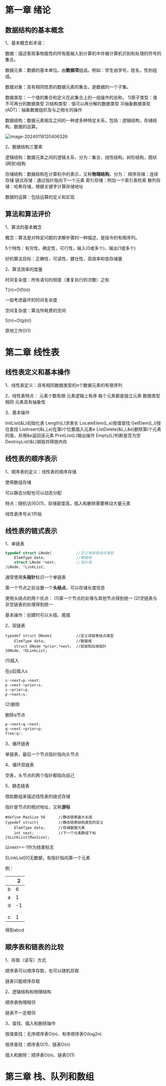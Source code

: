 # 第一章 绪论

## 数据结构的基本概念

1、基本概念和术语：

数据：描述客观事物属性的所有能输入到计算机中并被计算机识别和处理的符号的集合。

数据元素：数据的基本单位。由**数据项**组成。例如：学生由学号，姓名，性别组成。

数据对象：具有相同性质的数据元素的集合。是数据的一个子集。

数据类型：一个值的集合和定义在此集合上的一组操作的总称。
		1)原子类型：值不可再分的数据类型
		2)结构类型：值可以再分解的数据类型
		3)抽象数据类型(ADT)：抽象数据组织及与之相关的操作

数据结构：数据元素相互之间的一种或多种特定关系，包括：逻辑结构，存储结构，数据的运算。

![image-20240116120406326](C:\Users\CC507\AppData\Roaming\Typora\typora-user-images\image-20240116120406326.png)

2、数据结构三要素

逻辑结构：数据元素之间的逻辑关系，分为：集合，线性结构，树形结构，图状(网状)结构

存储结构：数据结构在计算机中的表示，又称**物理结构**，分为：
		顺序存储：连续存储
		链式存储：通过指针指向下一个元素
		索引存储：附加一个索引表检索
		散列存储：哈希存储，根据关键字计算存储地址

数据的运算：包括运算的定义和实现

## 算法和算法评价

1、算法的基本概念

概念：算法是对特定问题的求解步骤的一种描述，是指令的有限序列。

5个特性：有穷性，确定性，可行性，输入(0或多个)，输出(1或多个)

好的算法目标：正确性，可读性，健壮性，高效率和低存储量

2、算法效率的度量

时间复杂度：所有语句的频度（重复执行的次数）之和

T(n)=O(f(n))

一般考虑最坏的时间复杂度

空间复杂度：算法所耗费的空间

S(n)=O(g(n))

原地工作O(1)

# 第二章 线性表

## 线性表定义和基本操作

1、线性表定义：具有相同数据类型的n个数据元素的有限序列

2、线性表特点：
		元素个数有限
		元素逻辑上有序
		每个元素都是独立元素
		数据类型相同
		元素具有抽象性

3、基本操作

InitList(&L)初始化表
Length(L)求表长
LocateElem(L,e)按值查找
GetElem(L,i)按位查找
ListInsert(&L,i,e)在第i个位置插入元素e
ListDelete(&L,i,&e)删除第i个元素的值，并用&e返回该元素
PrintList(L)输出操作
Empty(L)判断是否为空
DestroyList(&L)销毁并释放内存

## 线性表的顺序表示

1、顺序表的定义：线性表的顺序存储

使用数组存储

可以静态分配也可以动态分配

特点：随机访问O(1)，存储密度高，插入和删除需要移动大量元素

线性表序号从1开始

## 线性表的链式表示

1、单链表

```c
typedef struct LNode{			//定义单链表结点类型
	ElemType data;				//数据域
	struct LNode *next;			//指针域
}LNode,	*LinkList;
```

通常使用**头指针**标识一个单链表

第一个节点之前设置一个**头结点**，可以存储长度信息

使用头结点的两个优点：
(1)第一个节点的处理与其他节点得到统一
(2)空链表与非空链表的处理得到统一

基本操作：创建时可以头插，尾插

2、双链表

```
typedef struct DNode{			//定义双链表结点类型
	ElemType data;				//数据域
	struct DNode *prior,*next;	//前驱和后继指针
}DNode,	*DLinkList;
```

(1)插入

在p后插入s

```c
s->next=p->next;
p->next->prior=s;
s->prior=p;
p->next=s;
```

(2)删除

删除q节点

```c
p->next=q->next;
q->next->prior=p;
free(q);
```

3、循环链表

单链表，最后一个节点指针指向头节点

4、循环双链表

空表，头节点的两个指针都指向自己

5、静态链表

借助数组来描述线性表的链式存储

指针是节点的相对地址，又称**游标**

```
#define MaxSize 50		//静态链表最大长度
typedef struct{			//静态链表结构类型的定义
	ElemType data;		//存储数据元素
	int next;			//下一个元素数组下标
}SLinkList[MaxSize];
```

以next==-1作为结束标志

SLinkList[0]无数据，有指针指向第一个元素

例：

|      | 2    |
| ---- | ---- |
| b    | 6    |
| a    | 1    |
| d    | -1   |
|      |      |
|      |      |
| c    | 1    |

得到abcd

## 顺序表和链表的比较

1、存取（读写）方式

顺序表可以顺序存取，也可以随机存取

链表只能顺序存取

2、逻辑结构和物理结构

顺序表物理相邻

链表不一定相邻

3、查找、插入和删除操作

按值查找：无序顺序表O(n)、有序顺序表O(log2n)

按序查找：顺序表O(1)、链表O(n)

插入和删除：顺序表O(n)、链表O(1)

# 第三章 栈、队列和数组